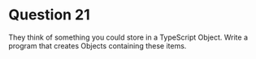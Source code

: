 <h1>Question 21</h1>

<p>They think of something you could store in a TypeScript Object. Write a program that creates Objects containing these items.</p>